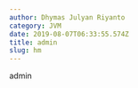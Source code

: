 ```yaml
---
author: Dhymas Julyan Riyanto
category: JVM
date: 2019-08-07T06:33:55.574Z
title: admin
slug: hm
---
```

admin

